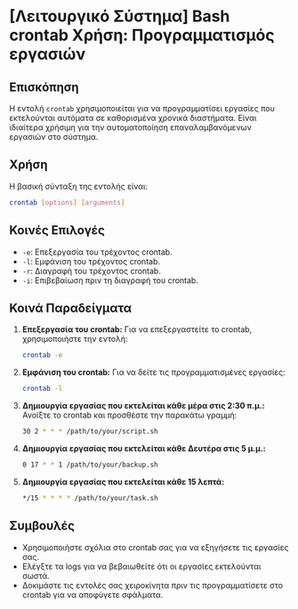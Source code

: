 # [Λειτουργικό Σύστημα] Bash crontab Χρήση: Προγραμματισμός εργασιών

## Επισκόπηση
Η εντολή `crontab` χρησιμοποιείται για να προγραμματίσει εργασίες που εκτελούνται αυτόματα σε καθορισμένα χρονικά διαστήματα. Είναι ιδιαίτερα χρήσιμη για την αυτοματοποίηση επαναλαμβανόμενων εργασιών στο σύστημα.

## Χρήση
Η βασική σύνταξη της εντολής είναι:

```bash
crontab [options] [arguments]
```

## Κοινές Επιλογές
- `-e`: Επεξεργασία του τρέχοντος crontab.
- `-l`: Εμφάνιση του τρέχοντος crontab.
- `-r`: Διαγραφή του τρέχοντος crontab.
- `-i`: Επιβεβαίωση πριν τη διαγραφή του crontab.

## Κοινά Παραδείγματα
1. **Επεξεργασία του crontab:**
   Για να επεξεργαστείτε το crontab, χρησιμοποιήστε την εντολή:
   ```bash
   crontab -e
   ```

2. **Εμφάνιση του crontab:**
   Για να δείτε τις προγραμματισμένες εργασίες:
   ```bash
   crontab -l
   ```

3. **Δημιουργία εργασίας που εκτελείται κάθε μέρα στις 2:30 π.μ.:**
   Ανοίξτε το crontab και προσθέστε την παρακάτω γραμμή:
   ```bash
   30 2 * * * /path/to/your/script.sh
   ```

4. **Δημιουργία εργασίας που εκτελείται κάθε Δευτέρα στις 5 μ.μ.:**
   ```bash
   0 17 * * 1 /path/to/your/backup.sh
   ```

5. **Δημιουργία εργασίας που εκτελείται κάθε 15 λεπτά:**
   ```bash
   */15 * * * * /path/to/your/task.sh
   ```

## Συμβουλές
- Χρησιμοποιήστε σχόλια στο crontab σας για να εξηγήσετε τις εργασίες σας.
- Ελέγξτε τα logs για να βεβαιωθείτε ότι οι εργασίες εκτελούνται σωστά.
- Δοκιμάστε τις εντολές σας χειροκίνητα πριν τις προγραμματίσετε στο crontab για να αποφύγετε σφάλματα.